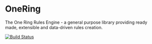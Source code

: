 OneRing
=======

The One Ring Rules Engine - a general purpose library providing ready made, extensible and data-driven rules creation.

[![Build Status](https://travis-ci.org/pete-otaqui/OneRing.svg?branch=master)](https://travis-ci.org/pete-otaqui/OneRing)